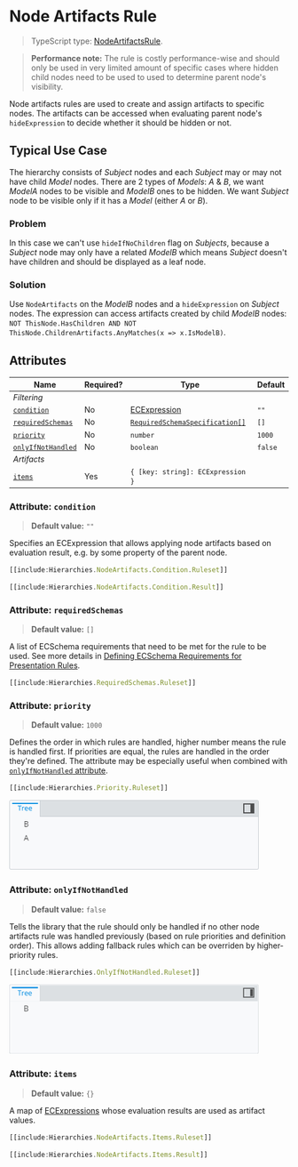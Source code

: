 # Node Artifacts Rule

> TypeScript type: [NodeArtifactsRule]($presentation-common).

> **Performance note:** The rule is costly performance-wise and should only be used in very limited amount of specific cases where
> hidden child nodes need to be used to used to determine parent node's visibility.

Node artifacts rules are used to create and assign artifacts to specific nodes. The artifacts can be
accessed when evaluating parent node's `hideExpression` to decide whether it should be hidden or not.

## Typical Use Case

The hierarchy consists of *Subject* nodes and each *Subject* may or may not have child *Model* nodes. There are 2 types of *Models*: *A* & *B*, we want *ModelA* nodes to be visible and *ModelB* ones to be hidden. We want *Subject* node to be visible only if it has a *Model* (either *A* or *B*).

### Problem

In this case we can't use `hideIfNoChildren` flag on *Subjects*, because a *Subject* node may only have a related *ModelB* which means *Subject* doesn't have children and should be displayed as a leaf node.

### Solution

Use `NodeArtifacts` on the *ModelB* nodes and a `hideExpression` on *Subject* nodes. The expression can access artifacts created by child *ModelB* nodes: `NOT ThisNode.HasChildren AND NOT ThisNode.ChildrenArtifacts.AnyMatches(x => x.IsModelB)`.

## Attributes

| Name                                               | Required? | Type                                                                 | Default |
| -------------------------------------------------- | --------- | -------------------------------------------------------------------- | ------- |
| *Filtering*                                        |
| [`condition`](#attributer-condition)               | No        | [ECExpression](../Customization/ECExpressions.md#rule-condition)     | `""`    |
| [`requiredSchemas`](#attributer-requiredschemas)   | No        | [`RequiredSchemaSpecification[]`](../Advanced/SchemaRequirements.md) | `[]`    |
| [`priority`](#attributer-priority)                 | No        | `number`                                                             | `1000`  |
| [`onlyIfNotHandled`](#attributer-onlyifnothandled) | No        | `boolean`                                                            | `false` |
| *Artifacts*                                        |
| [`items`](#attribute-items)                        | Yes       | `{ [key: string]: ECExpression }`                                    |         |

### Attribute: `condition`

> **Default value:** `""`

Specifies an ECExpression that allows applying node artifacts based on evaluation result, e.g. by some property of the parent node.

```ts
[[include:Hierarchies.NodeArtifacts.Condition.Ruleset]]
```

```ts
[[include:Hierarchies.NodeArtifacts.Condition.Result]]
```

### Attribute: `requiredSchemas`

> **Default value:** `[]`

A list of ECSchema requirements that need to be met for the rule to be used. See more details in [Defining ECSchema Requirements for Presentation Rules](../Advanced/SchemaRequirements.md).

```ts
[[include:Hierarchies.RequiredSchemas.Ruleset]]
```

### Attribute: `priority`

> **Default value:** `1000`

Defines the order in which rules are handled, higher number means the rule is handled first. If priorities are equal, the rules are handled in the order they're defined. The attribute may be especially useful when combined with [`onlyIfNotHandled` attribute](#attribute-onlyifnothandled).

```ts
[[include:Hierarchies.Priority.Ruleset]]
```

![Example of using "priority" attribute](./media/hierarchy-with-priority-attribute.png)

### Attribute: `onlyIfNotHandled`

> **Default value:** `false`

Tells the library that the rule should only be handled if no other node artifacts rule was handled previously (based on rule priorities and definition order). This allows adding fallback rules which can be overriden by higher-priority rules.

```ts
[[include:Hierarchies.OnlyIfNotHandled.Ruleset]]
```

![Example of using "onlyIfNotHandled" attribute](./media/hierarchy-with-onlyifnothandled-attribute.png)

### Attribute: `items`

> **Default value:** `{}`

A map of [ECExpressions](./ECExpressions.md#specification) whose evaluation results are used as artifact values.

```ts
[[include:Hierarchies.NodeArtifacts.Items.Ruleset]]
```

```ts
[[include:Hierarchies.NodeArtifacts.Items.Result]]
```
